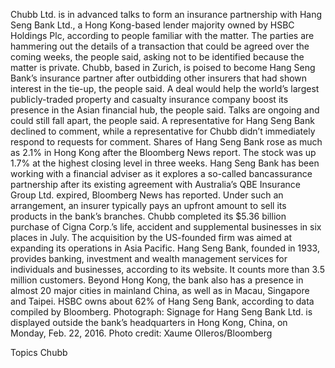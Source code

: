 Chubb Ltd. is in advanced talks to form an insurance partnership with Hang Seng Bank Ltd., a Hong Kong-based lender majority owned by HSBC Holdings Plc, according to people familiar with the matter.
The parties are hammering out the details of a transaction that could be agreed over the coming weeks, the people said, asking not to be identified because the matter is private. Chubb, based in Zurich, is poised to become Hang Seng Bank’s insurance partner after outbidding other insurers that had shown interest in the tie-up, the people said.
A deal would help the world’s largest publicly-traded property and casualty insurance company boost its presence in the Asian financial hub, the people said. Talks are ongoing and could still fall apart, the people said.
A representative for Hang Seng Bank declined to comment, while a representative for Chubb didn’t immediately respond to requests for comment.
Shares of Hang Seng Bank rose as much as 2.1% in Hong Kong after the Bloomberg News report. The stock was up 1.7% at the highest closing level in three weeks.
Hang Seng Bank has been working with a financial adviser as it explores a so-called bancassurance partnership after its existing agreement with Australia’s QBE Insurance Group Ltd. expired, Bloomberg News has reported. Under such an arrangement, an insurer typically pays an upfront amount to sell its products in the bank’s branches.
Chubb completed its $5.36 billion purchase of Cigna Corp.’s life, accident and supplemental businesses in six places in July. The acquisition by the US-founded firm was aimed at expanding its operations in Asia Pacific.
Hang Seng Bank, founded in 1933, provides banking, investment and wealth management services for individuals and businesses, according to its website. It counts more than 3.5 million customers. Beyond Hong Kong, the bank also has a presence in almost 20 major cities in mainland China, as well as in Macau, Singapore and Taipei. HSBC owns about 62% of Hang Seng Bank, according to data compiled by Bloomberg.
Photograph: Signage for Hang Seng Bank Ltd. is displayed outside the bank’s headquarters in Hong Kong, China, on Monday, Feb. 22, 2016. Photo credit: Xaume Olleros/Bloomberg

Topics
Chubb
